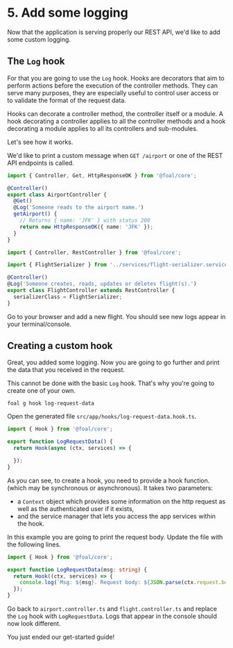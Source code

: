 # 5. Add some logging

Now that the application is serving properly our REST API, we'd like to add some custom logging.

## The `Log` hook

For that you are going to use the `Log` hook. Hooks are decorators that aim to perform actions before the execution of the controller methods. They can serve many purposes, they are especially useful to control user access or to validate the format of the request data.

Hooks can decorate a controller method, the controller itself or a module. A hook decorating a controller applies to all the controller methods and a hook decorating a module applies to all its controllers and sub-modules.

Let's see how it works.

We'd like to print a custom message when `GET /airport` or one of the REST API endpoints is called.

```typescript
import { Controller, Get, HttpResponseOK } from '@foal/core';

@Controller()
export class AirportController {
  @Get()
  @Log('Someone reads to the airport name.')
  getAirport() {
    // Returns { name: 'JFK' } with status 200
    return new HttpResponseOK({ name: 'JFK' });
  }
}
```

```typescript
import { Controller, RestController } from '@foal/core';

import { FlightSerializer } from '../services/flight-serializer.service';

@Controller()
@Log('Someone creates, reads, updates or deletes flight(s).')
export class FlightController extends RestController {
  serializerClass = FlightSerializer;
}
```

Go to your browser and add a new flight. You should see new logs appear in your terminal/console.

## Creating a custom hook

Great, you added some logging. Now you are going to go further and print the data that you received in the request.

This cannot be done with the basic `Log` hook. That's why you're going to create one of your own.

```shell
foal g hook log-request-data
```

Open the generated file `src/app/hooks/log-request-data.hook.ts`.

```typescript
import { Hook } from '@foal/core';

export function LogRequestData() {
  return Hook(async (ctx, services) => {

  });
}
```

As you can see, to create a hook, you need to provide a hook function. (which may be synchronous or asynchronous). It takes two parameters:
- a `Context` object which provides some information on the http request as well as the authenticated user if it exists,
- and the service manager that lets you access the app services within the hook.

In this example you are going to print the request body. Update the file with the following lines.

```typescript
import { Hook } from '@foal/core';

export function LogRequestData(msg: string) {
  return Hook((ctx, services) => {
    console.log(`Msg: ${msg}. Request body: ${JSON.parse(ctx.request.body)}`);
  });
}
```

Go back to `airport.controller.ts` and `flight.controller.ts` and replace the `Log` hook with `LogRequestData`. Logs that appear in the console should now look different.

You just ended our get-started guide!